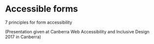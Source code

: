 # Accessible forms
7 principles for form accessibility

(Presentation given at Canberra Web Accessibility and Inclusive Design 2017 in Canberra)
